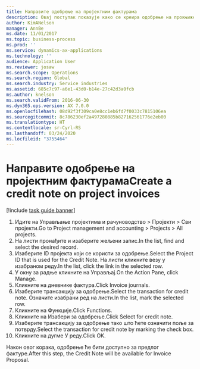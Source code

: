 ```yaml
---
title: Направите одобрење на пројектним фактурама
description: Овај поступак показује како се креира одобрење на прокњиженим фактурама пројекта.
author: KimANelson
manager: AnnBe
ms.date: 11/01/2017
ms.topic: business-process
ms.prod: ''
ms.service: dynamics-ax-applications
ms.technology: ''
audience: Application User
ms.reviewer: josaw
ms.search.scope: Operations
ms.search.region: Global
ms.search.industry: Service industries
ms.assetid: 685c7c97-a6e1-43d0-b14e-27c42d3a0fcb
ms.author: knelson
ms.search.validFrom: 2016-06-30
ms.dyn365.ops.version: AX 7.0.0
ms.openlocfilehash: 08d92f3f309ca0e8cc1eb6fd7f0033c7815106ea
ms.sourcegitcommit: 8c786230ef2a497280885b827162561776e2eb00
ms.translationtype: HT
ms.contentlocale: sr-Cyrl-RS
ms.lasthandoff: 03/24/2020
ms.locfileid: "3755464"
---
```

# <a name="create-a-credit-note-on-project-invoices"></a><span data-ttu-id="65010-103">Направите одобрење на пројектним фактурама</span><span class="sxs-lookup"><span data-stu-id="65010-103">Create a credit note on project invoices</span></span>

[!include [task guide banner](../../includes/task-guide-banner.md)]

1. <span data-ttu-id="65010-104">Идите на Управљање пројектима и рачуноводство > Пројекти > Сви пројекти.</span><span class="sxs-lookup"><span data-stu-id="65010-104">Go to Project management and accounting > Projects > All projects.</span></span> 
2. <span data-ttu-id="65010-105">На листи пронађите и изаберите жељени запис.</span><span class="sxs-lookup"><span data-stu-id="65010-105">In the list, find and select the desired record.</span></span> 
3. <span data-ttu-id="65010-106">Изаберите ID пројекта који се користи за одобрење.</span><span class="sxs-lookup"><span data-stu-id="65010-106">Select the Project ID that is used for the Credit Note.</span></span> <span data-ttu-id="65010-107">На листи кликните везу у изабраном реду.</span><span class="sxs-lookup"><span data-stu-id="65010-107">In the list, click the link in the selected row.</span></span> 
4. <span data-ttu-id="65010-108">У окну за радње кликните на Управљај.</span><span class="sxs-lookup"><span data-stu-id="65010-108">On the Action Pane, click Manage.</span></span> 
5. <span data-ttu-id="65010-109">Кликните на дневнике фактура.</span><span class="sxs-lookup"><span data-stu-id="65010-109">Click Invoice journals.</span></span> 
6. <span data-ttu-id="65010-110">Изаберите трансакцију за одобрење.</span><span class="sxs-lookup"><span data-stu-id="65010-110">Select the transaction for credit note.</span></span> <span data-ttu-id="65010-111">Означите изабрани ред на листи.</span><span class="sxs-lookup"><span data-stu-id="65010-111">In the list, mark the selected row.</span></span> 
7. <span data-ttu-id="65010-112">Кликните на Функције.</span><span class="sxs-lookup"><span data-stu-id="65010-112">Click Functions.</span></span> 
8. <span data-ttu-id="65010-113">Кликните на Изабери за одобрење.</span><span class="sxs-lookup"><span data-stu-id="65010-113">Click Select for credit note.</span></span> 
9. <span data-ttu-id="65010-114">Изаберите трансакцију за одобрење тако што ћете означити поље за потврду.</span><span class="sxs-lookup"><span data-stu-id="65010-114">Select the transaction for credit note by marking the check box.</span></span>
10. <span data-ttu-id="65010-115">Кликните на дугме У реду.</span><span class="sxs-lookup"><span data-stu-id="65010-115">Click OK.</span></span> 

<span data-ttu-id="65010-116">Након овог корака, одобрење ће бити доступно за предлог фактуре.</span><span class="sxs-lookup"><span data-stu-id="65010-116">After this step, the Credit Note will be available for Invoice Proposal.</span></span>
